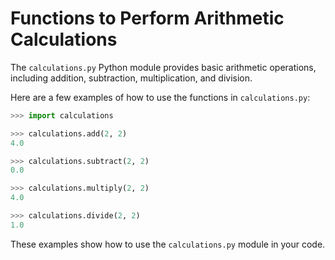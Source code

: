 <!-- README.md -->

# Functions to Perform Arithmetic Calculations

The `calculations.py` Python module provides basic arithmetic
operations, including addition, subtraction, multiplication, and division.

Here are a few examples of how to use the functions in `calculations.py`:

```python
>>> import calculations

>>> calculations.add(2, 2)
4.0

>>> calculations.subtract(2, 2)
0.0

>>> calculations.multiply(2, 2)
4.0

>>> calculations.divide(2, 2)
1.0

```

These examples show how to use the `calculations.py` module in your code.